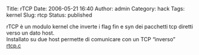 Title: rTCP
Date: 2006-05-21 16:40
Author: admin
Category: hack
Tags: kernel
Slug: rtcp
Status: published

rTCP è un modulo kernel che inverte i flag fin e syn dei pacchetti tcp
diretti verso un dato host.  
Installato su due host permette di comunicare con un TCP “inverso”  
[rtcp.c](http://www.bertera.it/software/rtcp/rtcp.c)

